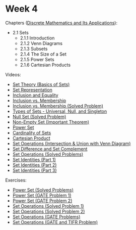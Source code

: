 # Week 4

Chapters ([Discrete Mathematics and Its Applications](https://annas-archive.org/md5/fbd2bb38796aca68b86da621fe6b0fad)):
- 2.1 Sets
    - 2.1.1 Introduction
    - 2.1.2 Venn Diagrams
    - 2.1.3 Subsets
    - 2.1.4 The Size of a Set
    - 2.1.5 Power Sets
    - 2.1.6 Cartesian Products

Videos:
- [Set Theory (Basics of Sets)](https://www.youtube.com/watch?v=Ql7pHnavYSA)
- [Set Representation](https://www.youtube.com/watch?v=yYWBH5v5SKQ)
- [Inclusion and Equality](https://www.youtube.com/watch?v=4e58-bVRsUM)
- [Inclusion vs. Membership](https://www.youtube.com/watch?v=ZDBR-ByUhus)
- [Inclusion vs. Membership (Solved Problem)](https://www.youtube.com/watch?v=Q9JULigY1gk)
- [Types of Sets - Universal, Null, and Singleton](https://www.youtube.com/watch?v=hdaXCrJlEQ4)
- [Null Set (Solved Problem)](https://www.youtube.com/watch?v=N-uVm2eUSR0)
- [Non-Empty Set (Important Theorem)](https://www.youtube.com/watch?v=3t9puB8NSwY)
- [Power Set](https://www.youtube.com/watch?v=FOQn8afAvLE)
- [Cardinality of Sets](https://www.youtube.com/watch?v=ZvmtUacSxl4)
- [Cartesian Product](https://www.youtube.com/watch?v=UdZ4yxf-F4M)
- [Set Operations (Intersection & Union with Venn Diagram)](https://www.youtube.com/watch?v=JED4pyrpzas)
- [Set Difference and Set Complement](https://www.youtube.com/watch?v=2p8T87-onC4)
- [Set Operations (Solved Problems)](https://www.youtube.com/watch?v=W3CkXaayqbk)
- [Set Identities (Part 1)](https://www.youtube.com/watch?v=Ij3Pfzmi_VY)
- [Set Identities (Part 2)](https://www.youtube.com/watch?v=8hPALF2QBPI)
- [Set Identities (Part 3)](https://www.youtube.com/watch?v=2-0OvQ5tsn8)

Exercises:
- [Power Set (Solved Problems)](https://www.youtube.com/watch?v=QdQpSgxLTlA)
- [Power Set (GATE Problem 1)](https://www.youtube.com/watch?v=moBJ2Hv1Nv8)
- [Power Set (GATE Problem 2)](https://www.youtube.com/watch?v=25hx8KsoofM)
- [Set Operations (Solved Problem 1)](https://www.youtube.com/watch?v=cCWSw8TLmgE)
- [Set Operations (Solved Problem 2)](https://www.youtube.com/watch?v=7YZ9Va9d608)
- [Set Operations (GATE Problems)](https://www.youtube.com/watch?v=UC8hUm9XGTs)
- [Set Operations (GATE and TIFR Problem)](https://www.youtube.com/watch?v=24z-Al7uvt0)